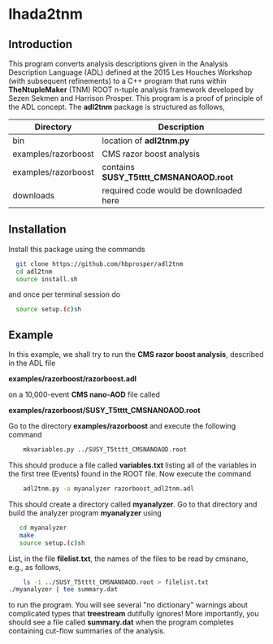 # lhada2tnm

## Introduction

This program converts analysis descriptions given in the Analysis
Description Language (ADL) defined at the 2015 Les Houches Workshop
(with subsequent refinements) to a C++ program that runs within
__TheNtupleMaker__ (TNM) ROOT n-tuple analysis framework developed by Sezen Sekmen and Harrison Prosper. This program is a proof of principle of the ADL concept. The __adl2tnm__
package is structured as follows,

| __Directory__  | __Description__                   |
| --------|-------------------|
| bin           |  location of __adl2tnm.py__                                  |
| examples/razorboost |  CMS razor boost analysis |
| examples/razorboost |  contains __SUSY_T5tttt_CMSNANOAOD.root__ |
| downloads   | required code would be downloaded here |

## Installation

Install this package using the commands
```bash
  git clone https://github.com/hbprosper/adl2tnm
  cd adl2tnm
  source install.sh
  ```
and once per terminal session do
```bash
  source setup.(c)sh
```

## Example
In this example, we shall try to run the __CMS razor boost  analysis__,
described in the ADL file 

__examples/razorboost/razorboost.adl__ 

on a 10,000-event __CMS nano-AOD__ file called 

__examples/razorboost/SUSY_T5tttt_CMSNANOAOD.root__

Go to the directory __examples/razorboost__  and execute the following
command
```bash
	mkvariables.py ../SUSY_T5tttt_CMSNANOAOD.root
```
This should produce a file called __variables.txt__ listing all of the
variables in the first tree (Events) found in the ROOT file.  Now execute the command
```bash
	adl2tnm.py -a myanalyzer razorboost_adl2tnm.adl
```
This should create a directory called __myanalyzer__. Go to that
directory and build the analyzer program __myanalyzer__ using
```bash
   cd myanalyzer
   make
   source setup.(c)sh
```
List, in the file __filelist.txt__, the names of the files to be read by cmsnano,
e.g., as follows,
```bash
	ls -1 ../SUSY_T5tttt_CMSNANOAOD.root > filelist.txt
./myanalyzer | tee summary.dat
```
to run the  program.
You will see several "no dictionary" warnings about complicated types that
__treestream__ dutifully ignores! More importantly, you should see a file called
__summary.dat__ when the program completes containing cut-flow
summaries of the analysis.

